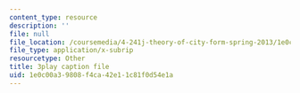 ```yaml
---
content_type: resource
description: ''
file: null
file_location: /coursemedia/4-241j-theory-of-city-form-spring-2013/1e0c00a39808f4ca42e11c81f0d54e1a_H2GNZX0h84I.srt
file_type: application/x-subrip
resourcetype: Other
title: 3play caption file
uid: 1e0c00a3-9808-f4ca-42e1-1c81f0d54e1a
---
```

